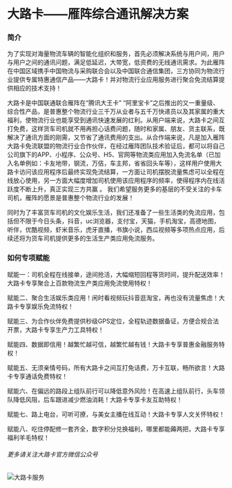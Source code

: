 # 大路卡——雁阵综合通讯解决方案
### 简介
为了实现对海量物流车辆的智能化组织和服务，首先必须解决系统与用户间，用户与用户之间的通讯问题，满足低延迟，大带宽，低资费的无线通讯需求。为此雁阵在中国区域携手中国物流与采购联合会以及中国联合通信集团，三方协同为物流行业提供专属特惠通信产品——大路卡！并对物流行业应用服务进行聚合免流结算提供相应的技术支持！

大路卡是中国联通联合雁阵在“腾讯大王卡” “阿里宝卡”之后推出的又一重量级、综合性产品，是普惠整个物流行业三千万从业者与五千万快递员以及其家属的重大福利，使物流行业也能享受到通讯快速发展的红利。从用户端来说，大路卡之间互打免费，这样货车司机就不用再担心话费问题，随时和家属、朋友、货主联系，既解决了通讯方面的刚需，又节省了通讯费用的支出。从合作端来说，凡是加入雁阵大路卡免流联盟的物流行业合作伙伴，在经过雁阵团队技术验证后，都可以将自己公司旗下的APP、小程序、公众号、H5、官网等物流类应用加入免流名单（已加入名单例如：卡友地带，钢流，万佶，车主邦，省省回头车等），这样用户使用大路卡访问该应用程序后最终实现免流结算，一方面让司机摆脱流量焦虑可以全程在线放心使用，另一方面大幅度增加司机使用该应用程序的频率，使得程序内在线活跃度不断上升，真正实现三方共赢 。 我们希望服务更多的基层的不受关注的卡车司机，雁阵的愿景是普惠整个物流行业的发展！

同时为了丰富货车司机的文化娱乐生活，我们还准备了一些生活类的免流应用，包括但不限于今日头条，抖音，uc浏览器，支付宝，天猫，手机淘宝，高德地图，听伴，优酷视频，虾米音乐，虎牙直播，书旗小说，西瓜视频等多项热点应用，后续还将为货车司机提供更多的生活生产类应用免流服务。

### 如何专项赋能
赋能一：司机全程在线接单，途间抢活，大幅缩短回程等货时间，提升配送效率！大路卡专享聚合上百款物流生产类应用免流使用特权！

赋能二、聚合生活娱乐类应用！闲时看视频玩抖音逛淘宝，再也没有流量焦虑！大路卡专享娱乐免流特权！

赋能三、为合作伙伴免费提供秒级GPS定位，全程轨迹数据备证，方便合规合法开票，大路卡专享生产力工具特权！

赋能四、数据即信用！越繁忙越可信，越繁忙越有钱！大路卡专享普惠金融服务特权！

赋能五、无须亲情号码，所有大路卡之间互打免话费，万卡互联，畅所欲言！大路卡专享通话免费特权！

赋能六、在偏远的路段上组队前行可以降低意外风险！在高速上组队前行，头车领队降低风阻，后车跟进减少燃油消耗！大路卡专享卡友互助特权！

赋能七、路上电台，可听可撩，与美女主播在线互动！大路卡专享人文关怀特权！

赋能八、吃住停配修一套齐全，数字积分兑换福利，哪里都能薅两把，大路卡专享福利羊毛特权！

###### 更多请关注大路卡官方微信公众号
![大路卡服务](./files/dalukafuwu.png)
